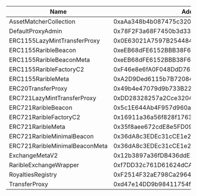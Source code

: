  Name | Address | Url 
 --- | --- | ---
 AssetMatcherCollection | 0xaAa348b4b087475c320A24719748A2E6be1C2cc8 | nulladdress/0xaAa348b4b087475c320A24719748A2E6be1C2cc8 
 DefaultProxyAdmin | 0x78F2F3a68F7450b3d33994D3BA9CA11D103f02CC | nulladdress/0x78F2F3a68F7450b3d33994D3BA9CA11D103f02CC 
 ERC1155LazyMintTransferProxy | 0x0E63021A7597B254484b7F99dDD9b319591350B6 | nulladdress/0x0E63021A7597B254484b7F99dDD9b319591350B6 
 ERC1155RaribleBeacon | 0xeEB68dFE6152BBB38F674d717C8949Ab54949379 | nulladdress/0xeEB68dFE6152BBB38F674d717C8949Ab54949379 
 ERC1155RaribleBeaconMeta | 0xeEB68dFE6152BBB38F674d717C8949Ab54949379 | nulladdress/0xeEB68dFE6152BBB38F674d717C8949Ab54949379 
 ERC1155RaribleFactoryC2 | 0xF46e8e6fA0F048DdD76F8c6982eBD059796298B8 | nulladdress/0xF46e8e6fA0F048DdD76F8c6982eBD059796298B8 
 ERC1155RaribleMeta | 0xA2D9Ded6115b7B7208459450D676f0127418ae7A | nulladdress/0xA2D9Ded6115b7B7208459450D676f0127418ae7A 
 ERC20TransferProxy | 0x49b4e47079d9b733B2227fa15f0762dBF707B263 | nulladdress/0x49b4e47079d9b733B2227fa15f0762dBF707B263 
 ERC721LazyMintTransferProxy | 0xDD28328257a2Cce3204332C747Cc350153937A1D | nulladdress/0xDD28328257a2Cce3204332C747Cc350153937A1D 
 ERC721RaribleBeacon | 0x5c1E644Ab4F957d960a9298F48D4Ec4F31930E26 | nulladdress/0x5c1E644Ab4F957d960a9298F48D4Ec4F31930E26 
 ERC721RaribleFactoryC2 | 0x16911a36a56f828f17632cD4915614Dd5c7a45e0 | nulladdress/0x16911a36a56f828f17632cD4915614Dd5c7a45e0 
 ERC721RaribleMeta | 0x35f8aee672cdE8e5FD09C93D2BfE4FF5a9cF0756 | nulladdress/0x35f8aee672cdE8e5FD09C93D2BfE4FF5a9cF0756 
 ERC721RaribleMinimalBeacon | 0x36dA8c3EDEc31cCE1e2fC9EB7cb034cD6d461d8d | nulladdress/0x36dA8c3EDEc31cCE1e2fC9EB7cb034cD6d461d8d 
 ERC721RaribleMinimalBeaconMeta | 0x36dA8c3EDEc31cCE1e2fC9EB7cb034cD6d461d8d | nulladdress/0x36dA8c3EDEc31cCE1e2fC9EB7cb034cD6d461d8d 
 ExchangeMetaV2 | 0x12b3897a36fDB436ddE2788C06Eff0ffD997066e | nulladdress/0x12b3897a36fDB436ddE2788C06Eff0ffD997066e 
 RaribleExchangeWrapper | 0xf7DD32c761D61624dCAAe61d0d50Efc6E3E1F65c | nulladdress/0xf7DD32c761D61624dCAAe61d0d50Efc6E3E1F65c 
 RoyaltiesRegistry | 0xF2514F32aE798Ca29641F6E2313bacB1650Cc76f | nulladdress/0xF2514F32aE798Ca29641F6E2313bacB1650Cc76f 
 TransferProxy | 0xd47e14DD9b98411754f722B4c4074e14752Ada7C | nulladdress/0xd47e14DD9b98411754f722B4c4074e14752Ada7C 

